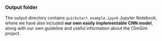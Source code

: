 ### Output folder

The output directory contains `quickstart_example.ipynb` Jupyter Notebook, where we have also included **our own easily implementable CNN model**, along with our own guideline and useful information about the ClimSim project.